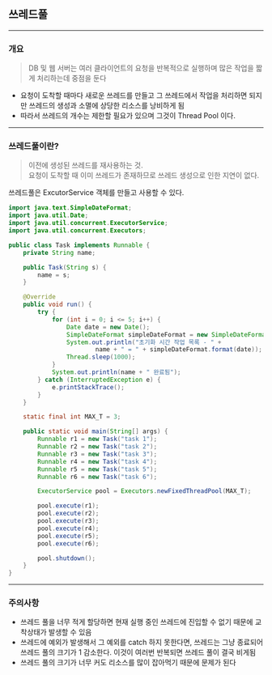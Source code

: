 ## 쓰레드풀

---

### 개요

>DB 및 웹 서버는 여러 클라이언트의 요청을 반복적으로 실행하며 많은 작업을 짧게 처리하는데 중점을 둔다

- 요청이 도착할 때마다 새로운 쓰레드를 만들고 그 쓰레드에서 작업을 처리하면 되지만 쓰레드의 생성과 소멸에
상당한 리소스를 낭비하게 됨
- 따라서 쓰레드의 개수는 제한할 필요가 있으며 그것이 Thread Pool 이다.


---

### 쓰레드풀이란?

> 이전에 생성된 쓰레드를 재사용하는 것.<br>
> 요청이 도착할 때 이미 쓰레드가 존재하므로 쓰레드 생성으로 인한 지연이 없다.


쓰레드풀은 ExcutorService 객체를 만들고 사용할 수 있다.

```java
import java.text.SimpleDateFormat;
import java.util.Date;
import java.util.concurrent.ExecutorService;
import java.util.concurrent.Executors;

public class Task implements Runnable {
    private String name;

    public Task(String s) {
        name = s;
    }

    @Override
    public void run() {
        try {
            for (int i = 0; i <= 5; i++) {
                Date date = new Date();
                SimpleDateFormat simpleDateFormat = new SimpleDateFormat("hh:mm:ss");
                System.out.println("초기화 시간 작업 목록 - " + 
                        name + " = " + simpleDateFormat.format(date));
                Thread.sleep(1000);
            }
            System.out.println(name + " 완료됨");
        } catch (InterruptedException e) {
            e.printStackTrace();
        }
    }

    static final int MAX_T = 3;

    public static void main(String[] args) {
        Runnable r1 = new Task("task 1");
        Runnable r2 = new Task("task 2");
        Runnable r3 = new Task("task 3");
        Runnable r4 = new Task("task 4");
        Runnable r5 = new Task("task 5");
        Runnable r6 = new Task("task 6");

        ExecutorService pool = Executors.newFixedThreadPool(MAX_T);

        pool.execute(r1);
        pool.execute(r2);
        pool.execute(r3);
        pool.execute(r4);
        pool.execute(r5);
        pool.execute(r6);

        pool.shutdown();
    }
}
```

---

### 주의사항

- 쓰레드 풀을 너무 적게 할당하면 현재 실행 중인 쓰레드에 진입할 수 없기 때문에 교착상태가 발생할 수 있음
- 쓰레드에 예외가 발생해서 그 예외를 catch 하지 못한다면, 쓰레드는 그냥 종료되어 쓰레드 풀의 크기가 1 감소한다. 이것이 여러번 반복되면 쓰레드 풀이 결국 비게됨
- 쓰레드 풀의 크기가 너무 커도 리소스를 많이 잡아먹기 때문에 문제가 된다

